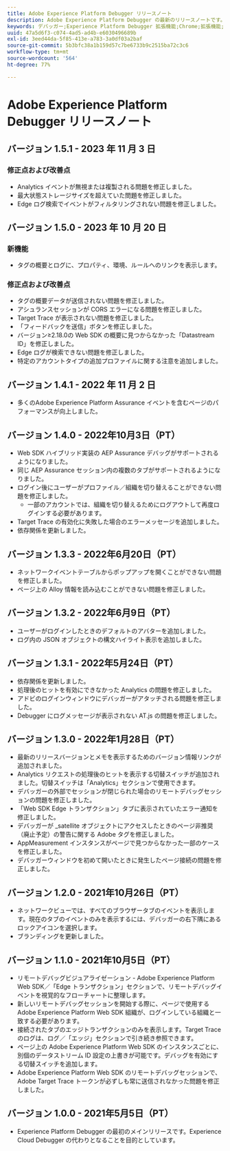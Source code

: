 ```yaml
---
title: Adobe Experience Platform Debugger リリースノート
description: Adobe Experience Platform Debugger の最新のリリースノートです。
keywords: デバッガー;Experience Platform Debugger 拡張機能;Chrome;拡張機能;リリースノート
uuid: 47a5d6f3-c074-4ad5-ad4b-e6030496689b
exl-id: 3eed44da-5f85-413e-a783-3a0df03a2baf
source-git-commit: 5b3bfc38a1b159d57c7be6733b9c2515ba72c3c6
workflow-type: tm+mt
source-wordcount: '564'
ht-degree: 77%

---
```


# Adobe Experience Platform Debugger リリースノート

## バージョン 1.5.1 - 2023 年 11 月 3 日

### 修正点および改善点

* Analytics イベントが無視または複製される問題を修正しました。
* 最大状態ストレージサイズを超えていた問題を修正しました。
* Edge ログ検索でイベントがフィルタリングされない問題を修正しました。

## バージョン 1.5.0 - 2023 年 10 月 20 日

### 新機能

* タグの概要とログに、プロパティ、環境、ルールへのリンクを表示します。

### 修正点および改善点

* タグの概要データが送信されない問題を修正しました。
* アシュランスセッションが CORS エラーになる問題を修正しました。
* Target Trace が表示されない問題を修正しました。
* 「フィードバックを送信」ボタンを修正しました。
* バージョン≥2.18.0の Web SDK の概要に見つからなかった「Datastream ID」を修正しました。
* Edge ログが検索できない問題を修正しました。
* 特定のアカウントタイプの追加プロファイルに関する注意を追加しました。

## バージョン 1.4.1 - 2022 年 11 月 2 日

* 多くのAdobe Experience Platform Assurance イベントを含むページのパフォーマンスが向上しました。

## バージョン 1.4.0 - 2022年10月3日（PT）

* Web SDK ハイブリッド実装の AEP Assurance デバッグがサポートされるようになりました。
* 同じ AEP Assurance セッション内の複数のタブがサポートされるようになりました。
* ログイン後にユーザーがプロファイル／組織を切り替えることができない問題を修正しました。
   * 一部のアカウントでは、組織を切り替えるためにログアウトして再度ログインする必要があります。
* Target Trace の有効化に失敗した場合のエラーメッセージを追加しました。
* 依存関係を更新しました。

## バージョン 1.3.3 - 2022年6月20日（PT）

* ネットワークイベントテーブルからポップアップを開くことができない問題を修正しました。
* ページ上の Alloy 情報を読み込むことができない問題を修正しました。

## バージョン 1.3.2 - 2022年6月9日（PT）

* ユーザーがログインしたときのデフォルトのアバターを追加しました。
* ログ内の JSON オブジェクトの構文ハイライト表示を追加しました。

## バージョン 1.3.1 - 2022年5月24日（PT）

* 依存関係を更新しました。
* 処理後のヒットを有効にできなかった Analytics の問題を修正しました。
* アドビのログインウィンドウにデバッガーがアタッチされる問題を修正しました。
* Debugger にログメッセージが表示されない AT.js の問題を修正しました。

## バージョン 1.3.0 - 2022年1月28日（PT）

* 最新のリリースバージョンとメモを表示するためのバージョン情報リンクが追加されました。
* Analytics リクエストの処理後のヒットを表示する切替スイッチが追加されました。切替スイッチは「Analytics」セクションで使用できます。
* デバッガーの外部でセッションが閉じられた場合のリモートデバッグセッションの問題を修正しました。
* 「Web SDK Edge トランザクション」タブに表示されていたエラー通知を修正しました。
* デバッガーが _satellite オブジェクトにアクセスしたときのページ非推奨（廃止予定）の警告に関する Adobe タグを修正しました。
* AppMeasurement インスタンスがページで見つからなかった一部のケースを修正しました。
* デバッガーウィンドウを初めて開いたときに発生したページ接続の問題を修正しました。

## バージョン 1.2.0 - 2021年10月26日（PT）

* ネットワークビューでは、すべてのブラウザータブのイベントを表示します。現在のタブのイベントのみを表示するには、デバッガーの右下隅にあるロックアイコンを選択します。
* ブランディングを更新しました。

## バージョン 1.1.0 - 2021年10月5日（PT）

* リモートデバッグビジュアライゼーション - Adobe Experience Platform Web SDK／「Edge トランザクション」セクションで、リモートデバッグイベントを視覚的なフローチャートに整理します。
* 新しいリモートデバッグセッションを開始する際に、ページで使用する Adobe Experience Platform Web SDK 組織が、ログインしている組織と一致する必要があります。
* 接続されたタブのエッジトランザクションのみを表示します。Target Trace のログは、ログ／「エッジ」セクションで引き続き参照できます。
* ページ上の Adobe Experience Platform Web SDK のインスタンスごとに、別個のデータストリーム ID 設定の上書きが可能です。デバッグを有効にする切替スイッチを追加します。
* Adobe Experience Platform Web SDK のリモートデバッグセッションで、Adobe Target Trace トークンが必ずしも常に送信されなかった問題を修正しました。

## バージョン 1.0.0 - 2021年5月5日（PT）

* Experience Platform Debugger の最初のメインリリースです。Experience Cloud Debugger の代わりとなることを目的としています。
